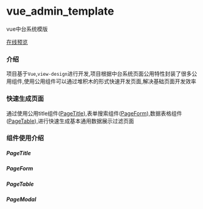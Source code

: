 # vue_admin_template
vue中台系统模版

[在线预览](https://xiaoai7904.github.io/vue_admin_template/)

### 介绍

项目基于`Vue`,`view-design`进行开发,项目根据中台系统页面公用特性封装了很多公用组件,使用公用组件可以通过堆积木的形式快速开发页面,解决基础页面开发效率

### 快速生成页面

通过使用公用title组件([PageTitle](src/components/pageTitle/PageTitle.class.js)),表单搜索组件([PageForm](src/components/pageForm/PageForm.class.js)),数据表格组件([PageTable](src/components/pageTable/PageTable.class.js)),进行快速生成基本通用数据展示过滤页面

### 组件使用介绍
##### PageTitle
##### PageForm
##### PageTable
##### PageModal


